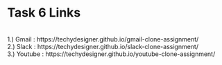 <h1> Task 6 Links</h1>
<br> 1.) Gmail   : https://techydesigner.github.io/gmail-clone-assignment/
<br> 2.) Slack   : https://techydesigner.github.io/slack-clone-assignment/
<br> 3.) Youtube : https://techydesigner.github.io/youtube-clone-assignment/
